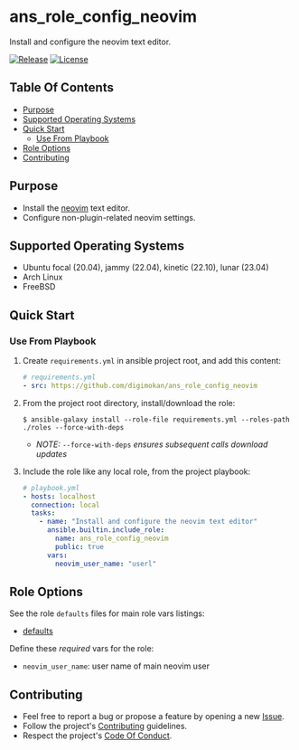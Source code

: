 # ans_role_config_neovim

Install and configure the neovim text editor.

[![Release](https://img.shields.io/github/release/digimokan/ans_role_config_neovim.svg?label=release)](https://github.com/digimokan/ans_role_config_neovim/releases/latest "Latest Release Notes")
[![License](https://img.shields.io/badge/license-MIT-blue.svg?label=license)](LICENSE.md "Project License")

## Table Of Contents

* [Purpose](#purpose)
* [Supported Operating Systems](#supported-operating-systems)
* [Quick Start](#quick-start)
    * [Use From Playbook](#use-from-playbook)
* [Role Options](#role-options)
* [Contributing](#contributing)

## Purpose

* Install the [neovim](https://neovim.io/) text editor.
* Configure non-plugin-related neovim settings.

## Supported Operating Systems

* Ubuntu focal (20.04), jammy (22.04), kinetic (22.10), lunar (23.04)
* Arch Linux
* FreeBSD

## Quick Start

### Use From Playbook

1. Create `requirements.yml` in ansible project root, and add this content:

   ```yaml
   # requirements.yml
   - src: https://github.com/digimokan/ans_role_config_neovim
   ```

2. From the project root directory, install/download the role:

   ```shell
   $ ansible-galaxy install --role-file requirements.yml --roles-path ./roles --force-with-deps
   ```

   * _NOTE:_ `--force-with-deps` _ensures subsequent calls download updates_

3. Include the role like any local role, from the project playbook:

   ```yaml
   # playbook.yml
   - hosts: localhost
     connection: local
     tasks:
       - name: "Install and configure the neovim text editor"
         ansible.builtin.include_role:
           name: ans_role_config_neovim
           public: true
         vars:
           neovim_user_name: "userl"
   ```

## Role Options

See the role `defaults` files for main role vars listings:

  * [defaults](../defaults/main/)

Define these _required_ vars for the role:

  * `neovim_user_name`: user name of main neovim user

## Contributing

* Feel free to report a bug or propose a feature by opening a new
  [Issue](https://github.com/digimokan/ans_role_config_neovim/issues).
* Follow the project's [Contributing](CONTRIBUTING.md) guidelines.
* Respect the project's [Code Of Conduct](CODE_OF_CONDUCT.md).

